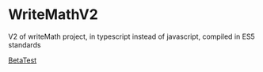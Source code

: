 # WriteMathV2
V2 of writeMath project, in typescript instead of javascript, compiled in ES5 standards

[BetaTest](https://somebodylikeeverybody.github.io/WriteMathV2/Example/index.html)
